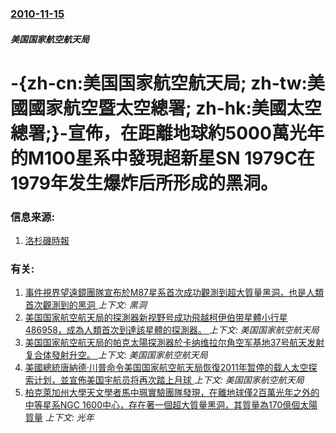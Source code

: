 ### [2010-11-15](/news/2010/11/15/index.md)

##### 美国国家航空航天局
#  -{zh-cn:美国国家航空航天局; zh-tw:美國國家航空暨太空總署; zh-hk:美國太空總署;}-宣佈，在距離地球約5000萬光年的M100星系中發現超新星SN 1979C在1979年发生爆炸后所形成的黑洞。




### 信息来源:

1. [洛杉磯時報](http://www.latimes.com/news/science/la-sci-black-hole-20101116,0,6024668.story)

### 有关:

1. [事件視界望遠鏡團隊宣布於M87星系首次成功觀測到超大質量黑洞，也是人類首次觀測到的黑洞 ](/news/2019/04/10/事件視界望遠鏡團隊宣布於M87星系首次成功觀測到超大質量黑洞-也是人類首次觀測到的黑洞.md) _上下文: 黑洞_
2. [美国国家航空航天局的探測器新视野号成功飛越柯伊伯带星體小行星486958，成為人類首次到達該星體的探測器。 ](/news/2019/01/1/美国国家航空航天局的探測器新视野号成功飛越柯伊伯带星體小行星486958-成為人類首次到達該星體的探測器.md) _上下文: 美国国家航空航天局_
3. [ 美国国家航空航天局的帕克太陽探測器於卡纳维拉尔角空军基地37号航天发射复合体發射升空。 ](/news/2018/08/12/美国国家航空航天局的帕克太陽探測器於卡纳维拉尔角空军基地37号航天发射复合体發射升空.md) _上下文: 美国国家航空航天局_
4. [美國總統唐納德·川普命令美国国家航空航天局恢復2011年暂停的载人太空探索计划，並宣佈美国宇航员将再次踏上月球 ](/news/2017/12/11/美國總統唐納德-川普命令美国国家航空航天局恢復2011年暂停的载人太空探索计划-並宣佈美国宇航员将再次踏上月球.md) _上下文: 美国国家航空航天局_
5. [柏克萊加州大學天文學者馬中珮實驗團隊發現，在離地球僅2百萬光年之外的中等星系NGC 1600中心，存在著一個超大質量黑洞，其質量為170億個太陽質量](/news/2016/04/5/柏克萊加州大學天文學者馬中珮實驗團隊發現-在離地球僅2百萬光年之外的中等星系NGC-1600中心-存在著一個超大質量黑洞.md) _上下文: 光年_
